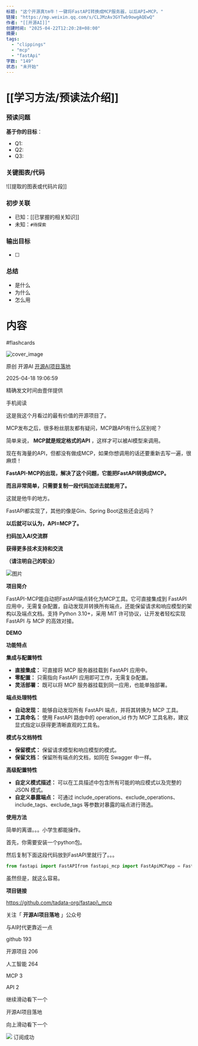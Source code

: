 ```yaml
---
标题: "这个开源真tm牛！一键将FastAPI转换成MCP服务器，以后API=MCP。"
链接: "https://mp.weixin.qq.com/s/CLJMzAv3GYTwb9owgAQEwQ"
作者: "[[开源AI]]"
创建时间: "2025-04-22T12:20:28+08:00"
摘要:
tags:
  - "clippings"
  - "mcp"
  - "fastApi"
字数: "149"
状态: "未开始"
---
```

# [[学习方法/预读法介绍]]
### 预读问题  
**基于你的目标**：
- Q1: 
- Q2: 
- Q3:   

### 关键图表/代码  
![[提取的图表或代码片段]]
### 初步关联  
- 已知：[[已掌握的相关知识]]  
- 未知：`#待探索`  

### 输出目标
- [ ] 

### 总结
- 是什么
- 为什么
- 怎么用

# 内容
#flashcards

![cover_image](https://mmbiz.qpic.cn/mmbiz_jpg/l2VB7h1M5Nb69coNJjYwLrdDicA1kP6DUhlXhePTVYrhoZAuibXQhPthJOnFxIiaZvibmjL3GjGytM1LVUhBq7tJDg/0?wx_fmt=jpeg)

原创 开源AI [开源AI项目落地](https://mp.weixin.qq.com/s/)

2025-04-18 19:06:59

精确发文时间由壹伴提供

手机阅读

这是我这个月看过的最有价值的开源项目了。

  

MCP发布之后，很多粉丝朋友都有疑问，MCP跟API有什么区别呢？

  

简单来说， **MCP就是规定格式的API** ，这样才可以被AI模型来调用。

  

现在有海量的API，但都没有做成MCP，如果你想调用的话还要重新去写一遍，很麻烦！

  

**FastAPI-MCP的出现，解决了这个问题，它能把FastAPI转换成MCP。**

  

**而且非常简单，只需要复制一段代码加进去就能用了。**

  

这就是他牛的地方。

  

FastAPI都实现了，其他的像是Gin、Spring Boot这些还会远吗？

  

**以后就可以认为，API=MCP了。**

  

**扫码加入AI交流群**

**获得更多技术支持和交流**

**（请注明自己的职业）**

![图片](https://mmbiz.qpic.cn/mmbiz_jpg/l2VB7h1M5Nb69coNJjYwLrdDicA1kP6DU8pNAjlfngd92np8ntrQytZdd0I0rpLnOWEC2mExibn3val3j2OIbNAg/640?wx_fmt=jpeg&from=appmsg&tp=webp&wxfrom=5&wx_lazy=1&wx_co=1)

  

**项目简介**

  

FastAPI-MCP能自动把FastAPI端点转化为MCP工具。它可直接集成到 FastAPI 应用中，无需复杂配置，自动发现并转换所有端点，还能保留请求和响应模型的架构以及端点文档。支持 Python 3.10+，采用 MIT 许可协议，让开发者轻松实现 FastAPI 与 MCP 的高效对接。

  

**DEMO**

  

  

**功能特点**

  

**集成与配置特性**

  

- **直接集成：** 可直接将 MCP 服务器挂载到 FastAPI 应用中。
- **零配置：** 只需指向 FastAPI 应用即可工作，无需复杂配置。
- **灵活部署：** 既可以将 MCP 服务器挂载到同一应用，也能单独部署。

  

**端点处理特性**

  

- **自动发现：** 能够自动发现所有 FastAPI 端点，并将其转换为 MCP 工具。
- **工具命名：** 使用 FastAPI 路由中的 operation\_id 作为 MCP 工具名称，建议显式指定以获得更清晰直观的工具名。

  

**模式与文档特性**

  

- **保留模式：** 保留请求模型和响应模型的模式。
- **保留文档：** 保留所有端点的文档，如同在 Swagger 中一样。

  

**高级配置特性**

  

- **自定义模式描述：** 可以在工具描述中包含所有可能的响应模式以及完整的 JSON 模式。
- **自定义暴露端点：** 可通过 include\_operations、exclude\_operations、include\_tags、exclude\_tags 等参数对暴露的端点进行筛选。

  

**使用方法**

  

简单的离谱。。。小学生都能操作。

  

首先，你需要安装一个python包。

  

然后复制下面这段代码放到FastAPI里就行了。。。

  

```python
from fastapi import FastAPIfrom fastapi_mcp import FastApiMCPapp = FastAPI()mcp = FastApiMCP(    app,    # Optional parameters    name="My API MCP",    description="My API description",    base_url="http://localhost:8000",)# Mount the MCP server directly to your FastAPI appmcp.mount()
```

  

虽然但是，就这么容易。

  

**项目链接**

  

https://github.com/tadata-org/fastapi\_mcp

  

  

关注「 **开源AI项目落地** 」公众号

与AI时代更靠近一点  

github 193

开源项目 206

人工智能 264

MCP 3

API 2

继续滑动看下一个

开源AI项目落地

向上滑动看下一个

![](https://mp.weixin.qq.com/s/assets/imgs/data-enhance/isok.svg) 订阅成功